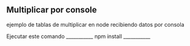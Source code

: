 ## Multiplicar por console ##

ejemplo de tablas de multiplicar en node recibiendo datos por consola

Ejecutar este comando
___________ npm install ___________
